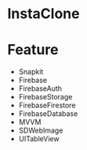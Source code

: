# InstaClone

# Feature
- Snapkit
- Firebase
- FirebaseAuth
- FirebaseStorage
- FirebaseFirestore
- FirebaseDatabase
- MVVM
- SDWebImage
- UITableView

